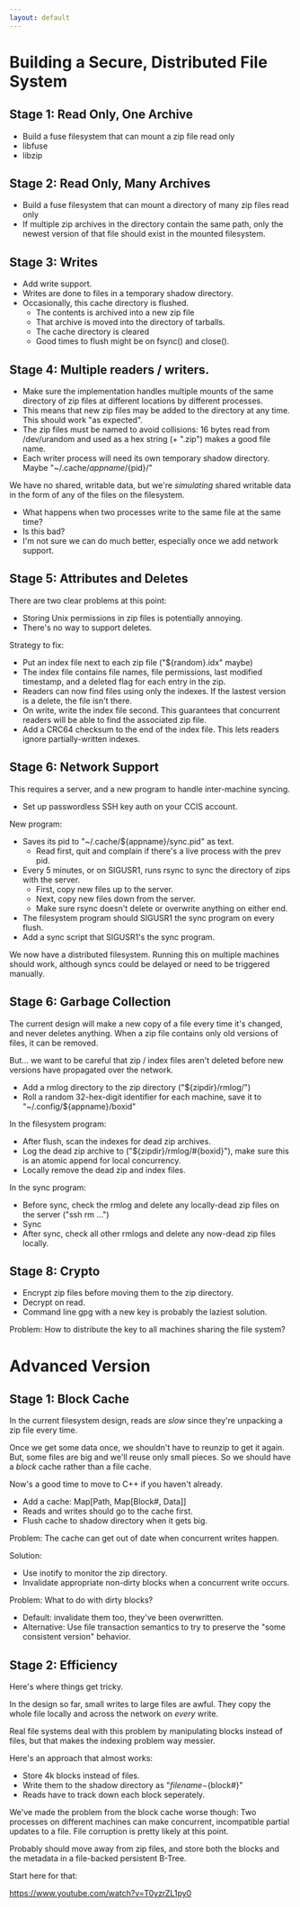 ```yaml
---
layout: default
---
```


# Building a Secure, Distributed File System

## Stage 1: Read Only, One Archive

 * Build a fuse filesystem that can mount a zip file read only
 * libfuse
 * libzip

## Stage 2: Read Only, Many Archives
 
 * Build a fuse filesystem that can mount a directory of many zip files read only
 * If multiple zip archives in the directory contain the same path, only the newest version
   of that file should exist in the mounted filesystem.

## Stage 3: Writes

 * Add write support.
 * Writes are done to files in a temporary shadow directory.
 * Occasionally, this cache directory is flushed.
    * The contents is archived into a new zip file
    * That archive is moved into the directory of tarballs.
    * The cache directory is cleared
    * Good times to flush might be on fsync() and close().

## Stage 4: Multiple readers / writers.

 * Make sure the implementation handles multiple mounts of the same directory of
   zip files at different locations by different processes.
 * This means that new zip files may be added to the directory at any time. This
   should work "as expected".
 * The zip files must be named to avoid collisions: 16 bytes read from /dev/urandom
   and used as a hex string (+ ".zip") makes a good file name.
 * Each writer process will need its own temporary shadow directory. 
   Maybe "~/.cache/${appname}/${pid}/"

We have no shared, writable data, but we're *simulating* shared writable data in
the form of any of the files on the filesystem.

 * What happens when two processes write to the same file at the same time?
 * Is this bad?
 * I'm not sure we can do much better, especially once we add network support.

## Stage 5: Attributes and Deletes

There are two clear problems at this point:

 * Storing Unix permissions in zip files is potentially annoying.
 * There's no way to support deletes.

Strategy to fix:

 * Put an index file next to each zip file ("${random}.idx" maybe)
 * The index file contains file names, file permissions, last modified timestamp, and a 
   deleted flag for each entry in the zip.
 * Readers can now find files using only the indexes. If the lastest version is a delete,
   the file isn't there.
 * On write, write the index file second. This guarantees that concurrent readers will be
   able to find the associated zip file.
 * Add a CRC64 checksum to the end of the index file. This lets readers ignore
   partially-written indexes.

## Stage 6: Network Support

This requires a server, and a new program to handle inter-machine syncing.

 * Set up passwordless SSH key auth on your CCIS account.

New program:

 * Saves its pid to "~/.cache/${appname}/sync.pid" as text.
   * Read first, quit and complain if there's a live process with the prev pid.
 * Every 5 minutes, or on SIGUSR1, runs rsync to sync the directory of zips with the server.
   * First, copy new files up to the server.
   * Next, copy new files down from the server.
   * Make sure rsync doesn't delete or overwrite anything on either end.
 * The filesystem program should SIGUSR1 the sync program on every flush.
 * Add a sync script that SIGUSR1's the sync program.

We now have a distributed filesystem. Running this on multiple machines should work,
although syncs could be delayed or need to be triggered manually.

## Stage 6: Garbage Collection

The current design will make a new copy of a file every time it's changed, and never deletes
anything. When a zip file contains only old versions of files, it can be removed.

But... we want to be careful that zip / index files aren't deleted before new versions have
propagated over the network.

 * Add a rmlog directory to the zip directory ("${zipdir}/rmlog/")
 * Roll a random 32-hex-digit identifier for each machine, save it to "~/.config/${appname}/boxid"

In the filesystem program:

 * After flush, scan the indexes for dead zip archives.
 * Log the dead zip archive to ("${zipdir}/rmlog/#{boxid}"), make sure this is an atomic append for
   local concurrency.
 * Locally remove the dead zip and index files.

In the sync program:
 
 * Before sync, check the rmlog and delete any locally-dead zip files on the server ("ssh rm ...")
 * Sync
 * After sync, check all other rmlogs and delete any now-dead zip files locally.

## Stage 8: Crypto

 * Encrypt zip files before moving them to the zip directory.
 * Decrypt on read.
 * Command line gpg with a new key is probably the laziest solution.

Problem: How to distribute the key to all machines sharing the file system?

# Advanced Version

## Stage 1: Block Cache

In the current filesystem design, reads are *slow* since they're unpacking a zip file every time.

Once we get some data once, we shouldn't have to reunzip to get it again. But, some files are big
and we'll reuse only small pieces. So we should have a *block* cache rather than a file cache.

Now's a good time to move to C++ if you haven't already.

 * Add a cache: Map[Path, Map[Block#, Data]]
 * Reads and writes should go to the cache first.
 * Flush cache to shadow directory when it gets big.

Problem: The cache can get out of date when concurrent writes happen.

Solution:

 * Use inotify to monitor the zip directory.
 * Invalidate appropriate non-dirty blocks when a concurrent write occurs.

Problem: What to do with dirty blocks?
 
 * Default: invalidate them too, they've been overwritten.
 * Alternative: Use file transaction semantics to try to preserve the
   "some consistent version" behavior.

## Stage 2: Efficiency

Here's where things get tricky.

In the design so far, small writes to large files are awful. They copy the
whole file locally and across the network on *every* write.

Real file systems deal with this problem by manipulating blocks instead of files, but that makes
the indexing problem way messier.

Here's an approach that almost works:

 * Store 4k blocks instead of files.
 * Write them to the shadow directory as "${filename}-${block#}"
 * Reads have to track down each block seperately.

We've made the problem from the block cache worse though: Two processes on different machines
can make concurrent, incompatible partial updates to a file. File corruption is pretty likely
at this point.

Probably should move away from zip files, and store both the blocks and the metadata
in a file-backed persistent B-Tree.

Start here for that:

https://www.youtube.com/watch?v=T0yzrZL1py0

